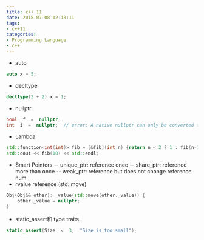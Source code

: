 ```yaml
---
title: c++ 11
date: 2018-07-08 12:18:11
tags: 
- c++11
categories:
- Programming Language
- c++
---
```


- auto
``` c++
auto x = 5;
```
- decltype
```c++
decltype(2 + 2) x = 1;
```
- nullptr
```c++
bool  f  =  nullptr;
int  i  =  nullptr;  // error: A native nullptr can only be converted to bool or, using reinterpret_cast, to an integral type
```
- Lambda
```c++
std::function<int(int)> fib = [&fib](int n) {return n < 2 ? 1 : fib(n-1) + fib(n-2);};  
std::cout << fib(10) << std::endl;
```
-  Smart Pointers
-- unique_ptr: reference once
-- share_ptr: reference more than once
-- weak_ptr: reference but does not change reference num
- rvalue reference (std::move)
```c++
Obj(Obj&& other): _value(std::move(other._value)) {
    other._value = nullptr;
}
```
- static_assert和 type traits
```c++
static_assert(Size  <  3,  "Size is too small");
```